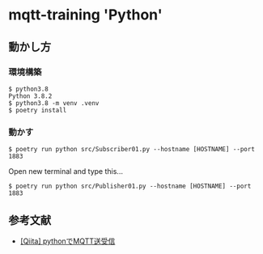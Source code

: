# mqtt-training 'Python'


## 動かし方

### 環境構築

```
$ python3.8
Python 3.8.2
$ python3.8 -m venv .venv
$ poetry install
```

### 動かす

```
$ poetry run python src/Subscriber01.py --hostname [HOSTNAME] --port 1883
```

Open new terminal and type this...

```
$ poetry run python src/Publisher01.py --hostname [HOSTNAME] --port 1883
```

## 参考文献

- [[Qiita] pythonでMQTT送受信](https://qiita.com/hsgucci/items/6461d8555ea1245ef6c2)